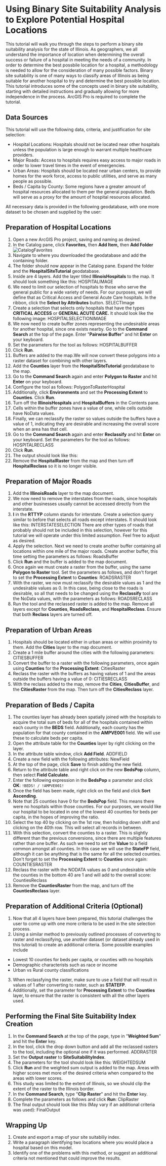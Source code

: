 # Using Binary Site Suitability Analysis to Explore Potential Hospital Locations

This tutorial will walk you through the steps to perform a binary site suitability analysis for the state of Illinois. As geographers, we all understand the importance of location when determining the overall success or failure of a hospital in meeting the needs of a community. In order to determine the best possbile location for a hospital, a methodology is needed to allow for the consideration of many possible factors. Binary site suitability is one of many ways to classify areas of Illinois as being suitable for another hospital to try and determine the best possible location. This tutorial introduces some of the concepts used in binary site suitability, starting with detailed instructions and gradually allowing for more independence in the process. ArcGIS Pro is required to complete the tutorial.

## Data Sources

This tutorial will use the following data, criteria, and justification for site selection:
- Hospital Locations: Hospitals should not be located near other hospitals unless the population is large enough to warrant multiple healthcare providers.
- Major Roads: Access to hospitals requires easy access to major roads in order to lower travel times in the event of emergencies.
- Urban Areas: Hospitals should be located near urban centers, to provide homes for the work force, access to public utilities, and serve as many people as possible.
- Beds / Capita by County: Some regions have a greater amount of hospital resources allocated to them per the general population. Beds will serve as a proxy for the amount of hospital resources allocated.

All necessary data is provided in the following geodatabase, with one more dataset to be chosen and supplied by the user:
## Preparation of Hospital Locations
1. Open a new ArcGIS Pro project, saving and naming as desired.
2. In the Catalog pane, click **Favorites,** then **Add Item,** then **Add Folder**
![CatalogFavorites](/GISHospitalTutorial/Pictures/CatalogFavorites.png)
3. Navigate to where you downloaded the geodatabase and add the containing folder.
4. The folder should now appear in the Catalog pane. Expand the folder and the **HospitalSiteTutorial** geodatabase.
5. Inside are 4 layers. Add the layer titled **IllinoisHospitals** to the map. It should look something like this:
HOSPITALIMAGE
6. We need to limit our selection of hospitals to those who serve the general public for a wide variety of needs. For our purposes, we will define that as Critical Access and General Acute Care hospitals. In the ribbon, click the **Select by Attributes** button.
SELECTImage
7. Create a selection that selects only hospitals that have the types **CRITICAL ACCESS** or **GENERAL ACUTE CARE.** It should look like the following image:
HOSPITALSELECTIONIMAGE
8. We now need to create buffer zones representing the undesirable areas for another hospital, since one exists nearby. Go to the **Command Search** at the top of the page. Enter "**Pairwise Buffer**" and hit **Enter** on your keyboard.
9. Set the parameters for the tool as follows:
HOSPITALBUFFER
10. Click **Run**.
11. Buffers are added to the map.We will now convert these polygons into a raster dataset for combining with other layers.
12. Add the **Counties** layer from the **HospitalSiteTutorial** geodatabase to the map.
12. Go to the **Command Search** again and enter **Polygon to Raster** and hit **Enter** on your keyboard.
13. Configure the tool as follows:
PolygonToRasterHospital
14. Additionally, click **Environments** and set the **Processing Extent** to **Counties**. Click **Run**.
14. Turn off the **IllinoisHospitals** and **HospitalBuffers** in the Contents pane.
15. Cells within the buffer zones have a value of one, while cells outside have NoData values.
16. Finally, we can reclassify the raster so values outside the buffers have a value of 1, indicating they are desirable and increasing the overall score when an area has that cell.
17. Go to the **Command Search** again and enter **Reclassify** and hit **Enter** on your keyboard. Set the parameters for the tool as follows:
HOSPITALRECLASS
18. Click **Run**.
19. The output should look like this:
19. Remove the **HospitalRaster** from the map and then turn off **HospitalReclass** so it is no longer visible.

## Preparation of Major Roads
1. Add the **IllinoisRoads** layer to the map document.
2. We now need to remove the interstates from the roads, since hospitals and other businesses usually cannot be accessed directly from the interstate.
3. **I** in the **RTTYP** column stands for interstate. Create a selection query similar to before that selects all roads except interstates. It should look like this:
INTERSTATESELECTION
There are other types of roads that probably should not be included in this selection, however for this tutorial we will operate under this limited assumption. Feel free to adjust as desired.
4. Apply the selection. Next we need to create another buffer containing all locations within one mile of the major roads. Create another buffer, this time setting the parameters as follows:
RoadsBuffer
5. Click **Run** and the buffer is added to the map document.
6. Once again we must create a raster from the buffer, using the same **Polygon to Raster** tool. Set the parameters as follows, and don't forget to set the **Processing Extent** to **Counties**:
ROADSRASTER
7. With the raster, we now must reclassify the desirable values as 1 and the undesirable values as 0. In this case, being close to the roads is desirable, so all that needs to be changed using the **Reclassify** tool are the NoData values, with the parameters as follows:
ROADSRECLASS
8. Run the tool and the reclassed raster is added to the map. Remove all layers except for **Counties**, **RoadsReclass**, and **HospitalReclass**. Ensure that both **Reclass** layers are turned off.
## Preparation of Urban Areas
1. Hospitals should be located either in urban areas or within proximity to them. Add the **Cities** layer to the map document.
2. Create a 1 mile buffer around the cities with the following parameters:
CITIESBUFFER
3. Convert the buffer to a raster with the following parameters, once again using **Counties** for the **Processing Extent**:
CitiesRaster
4. Reclass the raster with the buffers as having values of 1 and the areas outside the buffers having a value of 0:
CITIESRECLASS
5. With the reclass added to the map, remove the **Cities**, **CitiesBuffer**, and the **CitiesRaster** from the map. Then turn off the **CitiesReclass** layer.

## Preparation of Beds / Capita
1. The counties layer has already been spatially joined with the hospitals to acquire the total sum of beds for all of the hospitals contained within each county in the **BEDS** field. Additionally, each county has the population for that county contained in the **AMPVE001** field. We will use these to calculate beds per capita.
2. Open the attribute table for the **Counties** layer by right clicking on the layer.
3. In the attribute table window, click **Add Field**.
ADDFIELD
4. Create a new field with the following attributes:
NewField
5. At the top of the page, click **Save** to finish adding the new field.
6. Return to the attribute table and right click on the new **BedsPop** column, then select **Field Calculate**.
7. Enter the following expression in the **BedsPop =** parameter and click **OK**:
```!BEDS! / !AMPVE001!```
8. Once the field has been made, right click on the field and click **Sort Ascending**.
9. Note that 25 counties have 0 for the **BedsPop** field. This means there were no hospitals within those counties. For our purposes, we would like our hospital to be located in one of the lowest 40 counties for beds per capita, in the hopes of improving the ratio.
10. Select the top 40 by clicking on the 1st row, then holding down shift and clicking on the 40th row. This will select all records in between.
11. With this selection, convert the counties to a raster. This is slightly different than the previous conversions, since there are multiple features rather than one buffer. As such we need to set the **Value** to a field common amongst all counties. In this case we will use the **StateFP** field, although it can be anything that is the same for all the selected counties. Don't forget to set the **Processing Extent** to **Counties** once again:
COUNTIESRASTER
12. Reclass the raster with the NODATA values as 0 and undesirable while the counties in the bottom 40 are 1 and will add to the overall score:
CountiesReclass
13. Remove the **CountiesRaster** from the map, and turn off the **CountiesReclass** layer.
## Preparation of Additional Criteria (Optional)
1. Now that all 4 layers have been prepared, this tutorial challenges the user to come  up with one more criteria to be used in the site selection process.
2. Using a similar method to previously outlined processes of converting to raster and reclassifying, use another dataset (or dataset already used in this tutorial) to create an additional criteria. Some possible examples include
- Lowest 10 counties for beds per capita, or counties with no hospitals
- Demographic characterists such as race or income
- Urban vs Rural county classifications
3. When reclassfying the raster, make sure to use a field that will result in values of 1 after converting to raster, such as **STATEFP**.
4. Additionally, set the parameter for **Processing Extent** to the **Counties** layer, to ensure that the raster is consistent with all the other layers used.

## Performing the Final Site Suitability Index Creation
1. In the **Command Search** at the top of the page, type in "**Weighted Sum**" and hit the **Enter** key.
2. In the tool, click the drop down button and add all the reclassed rasters to the tool, including the optional one if it was performed.
ADDRASTER
3. Set the **Output raster** to **SiteSuitabilityIndex**.
4. The parameters for the tool should look like this:
WEIGHTEDSUM
5. Click **Run** and the weighted sum output is added to the map. Areas with higher scores met more of the desired criteria when compared to the areas with lower scores.
6. This study was limited to the extent of Illinois, so we should clip the extent of the raster to the Illinois border.
7. In the **Command Search**, type "**Clip Raster**" and hit the **Enter** key.
8. Complete the parameters as follows and click **Run**:
ClipRaster
9. The final output should look like this (May vary if an additional criteria was used):
FinalOutput
## Wrapping Up
1. Create and export a map of your site suitabiliy index.
2. Write a paragraph identifying two locations where you would place a hospital based on this model.
3. Identify one of the problems with this method, or suggest an additional criteria not mentioned that could improve the results.
